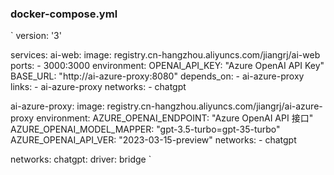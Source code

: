 ### docker-compose.yml
`
version: '3'

services:
  ai-web:
    image: registry.cn-hangzhou.aliyuncs.com/jiangrj/ai-web
    ports:
      - 3000:3000
    environment:
      OPENAI_API_KEY: "Azure OpenAI API Key"
      BASE_URL: "http://ai-azure-proxy:8080"
    depends_on:
      - ai-azure-proxy
    links:
      - ai-azure-proxy
    networks:
      - chatgpt

  ai-azure-proxy:
    image: registry.cn-hangzhou.aliyuncs.com/jiangrj/ai-azure-proxy
    environment:
      AZURE_OPENAI_ENDPOINT: "Azure OpenAI API 接口"
      AZURE_OPENAI_MODEL_MAPPER: "gpt-3.5-turbo=gpt-35-turbo"
      AZURE_OPENAI_API_VER: "2023-03-15-preview"
    networks:
      - chatgpt

networks:
  chatgpt:
    driver: bridge
`
